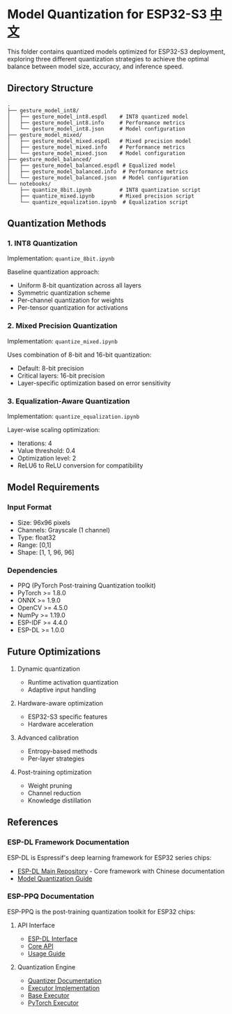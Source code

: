 # Model Quantization for ESP32-S3 [中文](./QUANTIZATION_cn.md)

This folder contains quantized models optimized for ESP32-S3 deployment, exploring three different quantization strategies to achieve the optimal balance between model size, accuracy, and inference speed.

## Directory Structure

```
.
├── gesture_model_int8/
│   ├── gesture_model_int8.espdl    # INT8 quantized model
│   ├── gesture_model_int8.info     # Performance metrics
│   └── gesture_model_int8.json     # Model configuration
├── gesture_model_mixed/
│   ├── gesture_model_mixed.espdl   # Mixed precision model
│   ├── gesture_model_mixed.info    # Performance metrics
│   └── gesture_model_mixed.json    # Model configuration
├── gesture_model_balanced/
│   ├── gesture_model_balanced.espdl # Equalized model
│   ├── gesture_model_balanced.info  # Performance metrics
│   └── gesture_model_balanced.json  # Model configuration
└── notebooks/
    ├── quantize_8bit.ipynb         # INT8 quantization script
    ├── quantize_mixed.ipynb        # Mixed precision script
    └── quantize_equalization.ipynb  # Equalization script
```

## Quantization Methods

### 1. INT8 Quantization
Implementation: `quantize_8bit.ipynb`

Baseline quantization approach:
- Uniform 8-bit quantization across all layers
- Symmetric quantization scheme
- Per-channel quantization for weights
- Per-tensor quantization for activations

### 2. Mixed Precision Quantization
Implementation: `quantize_mixed.ipynb`

Uses combination of 8-bit and 16-bit quantization:
- Default: 8-bit precision
- Critical layers: 16-bit precision
- Layer-specific optimization based on error sensitivity

### 3. Equalization-Aware Quantization
Implementation: `quantize_equalization.ipynb`

Layer-wise scaling optimization:
- Iterations: 4
- Value threshold: 0.4
- Optimization level: 2
- ReLU6 to ReLU conversion for compatibility

## Model Requirements

### Input Format
- Size: 96x96 pixels
- Channels: Grayscale (1 channel)
- Type: float32
- Range: [0,1]
- Shape: [1, 1, 96, 96]

### Dependencies
- PPQ (PyTorch Post-training Quantization toolkit)
- PyTorch >= 1.8.0
- ONNX >= 1.9.0
- OpenCV >= 4.5.0
- NumPy >= 1.19.0
- ESP-IDF >= 4.4.0
- ESP-DL >= 1.0.0

## Future Optimizations

1. Dynamic quantization
   - Runtime activation quantization
   - Adaptive input handling

2. Hardware-aware optimization
   - ESP32-S3 specific features
   - Hardware acceleration

3. Advanced calibration
   - Entropy-based methods
   - Per-layer strategies

4. Post-training optimization
   - Weight pruning
   - Channel reduction
   - Knowledge distillation

## References

### ESP-DL Framework Documentation
ESP-DL is Espressif's deep learning framework for ESP32 series chips:
- [ESP-DL Main Repository](https://github.com/espressif/esp-dl) - Core framework with Chinese documentation
- [Model Quantization Guide](https://github.com/espressif/esp-dl/blob/master/tutorial/how_to_quantize_model_cn.md)

### ESP-PPQ Documentation
ESP-PPQ is the post-training quantization toolkit for ESP32 chips:

1. API Interface
   - [ESP-DL Interface](https://github.com/espressif/esp-ppq/blob/master/ppq/api/espdl_interface.py)
   - [Core API](https://github.com/espressif/esp-ppq/blob/master/ppq/api/interface.py)
   - [Usage Guide](https://github.com/espressif/esp-ppq/blob/master/md_doc/how_to_use.md)

2. Quantization Engine
   - [Quantizer Documentation](https://github.com/espressif/esp-ppq/blob/master/ppq/quantization/quantizer/README.md)
   - [Executor Implementation](https://github.com/espressif/esp-ppq/blob/master/ppq/executor/README.md)
   - [Base Executor](https://github.com/espressif/esp-ppq/blob/master/ppq/executor/base.py)
   - [PyTorch Executor](https://github.com/espressif/esp-ppq/blob/master/ppq/executor/torch.py)